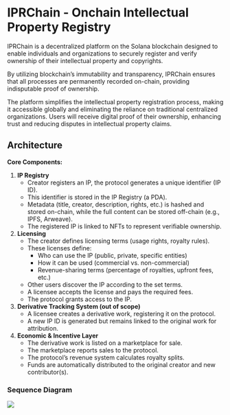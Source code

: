 # IPRChain - Onchain Intellectual Property Registry

IPRChain is a decentralized platform on the Solana blockchain designed to enable individuals and organizations to securely register and verify ownership of their intellectual property and copyrights.

By utilizing blockchain’s immutability and transparency, IPRChain ensures that all processes are permanently recorded on-chain, providing indisputable proof of ownership.

The platform simplifies the intellectual property registration process, making it accessible globally and eliminating the reliance on traditional centralized organizations. Users will receive digital proof of their ownership, enhancing trust and reducing disputes in intellectual property claims.

## Architecture

<!--# ![](architecture.png)-->

**Core Components:**

1. **IP Registry**
    - Creator registers an IP, the protocol generates a unique identifier (IP ID).
    - This identifier is stored in the IP Registry (a PDA).
    - Metadata (title, creator, description, rights, etc.) is hashed and stored on-chain, while the full content can be stored off-chain (e.g., IPFS, Arweave).
    - The registered IP is linked to NFTs to represent verifiable ownership.
2. **Licensing**
    - The creator defines licensing terms (usage rights, royalty rules).
    - These licenses define:
        - Who can use the IP (public, private, specific entities)
        - How it can be used (commercial vs. non-commercial)
        - Revenue-sharing terms (percentage of royalties, upfront fees, etc.)
    - Other users discover the IP according to the set terms.
    - A licensee accepts the license and pays the required fees.
    - The protocol grants access to the IP.
3. **Derivative Tracking System (out of scope)**
    - A licensee creates a derivative work, registering it on the protocol.
    - A new IP ID is generated but remains linked to the original work for attribution.
4. **Economic & Incentive Layer**
    - The derivative work is listed on a marketplace for sale.
    - The marketplace reports sales to the protocol.
    - The protocol’s revenue system calculates royalty splits.
    - Funds are automatically distributed to the original creator and new contributor(s).

### Sequence Diagram

[![](https://mermaid.ink/img/pako:eNqdVm1P2zAQ_iuWpUkgFTY6KE0-dCp9EUiwdRQYmvrFSq6NR2JnjkPpEP9957yHpF01f6hS-znf-e65x36ljnSB2jSC3zEIB8acrRQLFoLgCJnS3OEhE5qMFDAtVXNhrvFPHDYXrtl6Ay0GUyWFBuESFpFbYE4508ReMOcpg37FQI9_RflUSyDSZ4IZaPY1U7L9LEO1BvYMBpp9fryaTedN4MzDXxkYYP75g_k-6IVIwR8-5InBo6x4pBXTXAoy9eU6RWTLR4NBfkqb3Ie-ZC65mpEp9yHFYR74M9PwLhlm5DO1PUYyCGOEzy-HR92zHrlkkddqkuULLTxwnhIcuRfclBuiiBx4OHFYWhZx1PKcj2wSt01zbJPZeEgmL3jy6Mv7rZLtfJ26TDH1RTPSfY6qgU6Uksom4zj0uYOhNI3yMGoZqRVgDIKD27QsEoOmWWlsMvfkOvVaNwA_2tc5cs2BnQ4Hg4xr6A-9QqX21ZGB6ruPrsY7d87IaXKAdY2wF_hKMB2rFgcZtu7A4MEld4873RQVSlMNylA4qXrHhHi4PVclX264adXZNbmTuLLbOuNGaZxUDBLODR1HxkLvRai7R2wXseQqSMixZ0nnseNgh-zJoTGPQp9tyAhQPpYtvK31kgvtfVaZL3WgkJqL2H_KxaNUmEyAa7FXkaP5wz8lxpcyJFNUsQlzPKxqPfRWAXpgPnfNbhOh1WarQVGEpENQcJLQWmyaVLlgGoOptnVpUYu-peSJF6z7LTjAwwpNWkudoI2iorRDi4qaoNIsG1oEAVMb3DmUSu9TtgdQKSPqN0N6P9ZzapAb8m0tQEUeD8lB2Rj7XRCVFk2VoOr8_1X-ewx4ZNN3B81WbUl_XYuZZtscFJp4C1pxeE5lsc1LRRgLNwl2lBxeb_NQgLPkJrfRjaFWu0Ubyc0pqvXe1cLviZOWuRSIa1gx33SDXG4lD-3QAFCtuItPs1cDW1DtQQALauOnC0sW-3pBF-INoSzWcr4RDrW1iqFDlYxXHrWXDK-vDo1D06XZuy6H4Ovmp5TVv9R-pS_U7nWP--f9z9aJdWadW32r16EbanePra7VO-13T0-6n84sq_fWoX8S-5MOBZejAt6k78jkOfn2F6m0K8s?type=png)](https://mermaid.live/edit#pako:eNqdVm1P2zAQ_iuWpUkgFTY6KE0-dCp9EUiwdRQYmvrFSq6NR2JnjkPpEP9957yHpF01f6hS-znf-e65x36ljnSB2jSC3zEIB8acrRQLFoLgCJnS3OEhE5qMFDAtVXNhrvFPHDYXrtl6Ay0GUyWFBuESFpFbYE4508ReMOcpg37FQI9_RflUSyDSZ4IZaPY1U7L9LEO1BvYMBpp9fryaTedN4MzDXxkYYP75g_k-6IVIwR8-5InBo6x4pBXTXAoy9eU6RWTLR4NBfkqb3Ie-ZC65mpEp9yHFYR74M9PwLhlm5DO1PUYyCGOEzy-HR92zHrlkkddqkuULLTxwnhIcuRfclBuiiBx4OHFYWhZx1PKcj2wSt01zbJPZeEgmL3jy6Mv7rZLtfJ26TDH1RTPSfY6qgU6Uksom4zj0uYOhNI3yMGoZqRVgDIKD27QsEoOmWWlsMvfkOvVaNwA_2tc5cs2BnQ4Hg4xr6A-9QqX21ZGB6ruPrsY7d87IaXKAdY2wF_hKMB2rFgcZtu7A4MEld4873RQVSlMNylA4qXrHhHi4PVclX264adXZNbmTuLLbOuNGaZxUDBLODR1HxkLvRai7R2wXseQqSMixZ0nnseNgh-zJoTGPQp9tyAhQPpYtvK31kgvtfVaZL3WgkJqL2H_KxaNUmEyAa7FXkaP5wz8lxpcyJFNUsQlzPKxqPfRWAXpgPnfNbhOh1WarQVGEpENQcJLQWmyaVLlgGoOptnVpUYu-peSJF6z7LTjAwwpNWkudoI2iorRDi4qaoNIsG1oEAVMb3DmUSu9TtgdQKSPqN0N6P9ZzapAb8m0tQEUeD8lB2Rj7XRCVFk2VoOr8_1X-ewx4ZNN3B81WbUl_XYuZZtscFJp4C1pxeE5lsc1LRRgLNwl2lBxeb_NQgLPkJrfRjaFWu0Ubyc0pqvXe1cLviZOWuRSIa1gx33SDXG4lD-3QAFCtuItPs1cDW1DtQQALauOnC0sW-3pBF-INoSzWcr4RDrW1iqFDlYxXHrWXDK-vDo1D06XZuy6H4Ovmp5TVv9R-pS_U7nWP--f9z9aJdWadW32r16EbanePra7VO-13T0-6n84sq_fWoX8S-5MOBZejAt6k78jkOfn2F6m0K8s)
